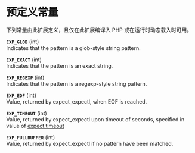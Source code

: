 预定义常量
==========

下列常量由此扩展定义，且仅在此扩展编译入 PHP 或在运行时动态载入时可用。

**`EXP_GLOB`** (<span class="type">int</span>)  
<span class="simpara"> Indicates that the pattern is a glob-style string
pattern. </span>

**`EXP_EXACT`** (<span class="type">int</span>)  
<span class="simpara"> Indicates that the pattern is an exact string.
</span>

**`EXP_REGEXP`** (<span class="type">int</span>)  
<span class="simpara"> Indicates that the pattern is a regexp-style
string pattern. </span>

**`EXP_EOF`** (<span class="type">int</span>)  
<span class="simpara"> Value, returned by <span
class="function">expect\_expectl</span>, when EOF is reached. </span>

**`EXP_TIMEOUT`** (<span class="type">int</span>)  
<span class="simpara"> Value, returned by <span
class="function">expect\_expectl</span> upon timeout of seconds,
specified in value of
<a href="/expect/setup.html#" class="link">expect.timeout</a> </span>

**`EXP_FULLBUFFER`** (<span class="type">int</span>)  
<span class="simpara"> Value, returned by <span
class="function">expect\_expectl</span> if no pattern have been matched.
</span>
